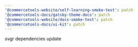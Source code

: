```yaml
---
'@commercetools-website/self-learning-smoke-test': patch
'@commercetools-docs/gatsby-theme-docs': patch
'@commercetools-website/docs-smoke-test': patch
'@commercetools-docs/ui-kit': patch
---
```


svgr dependencies update
